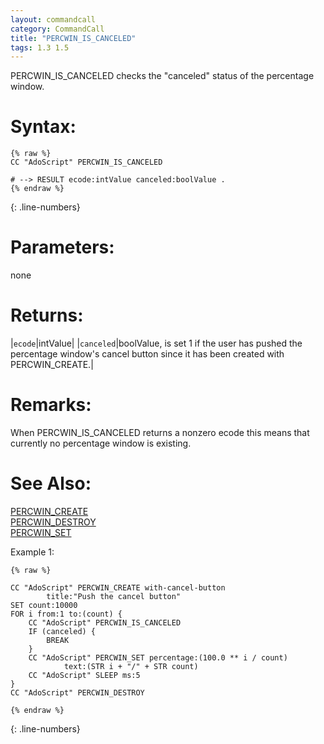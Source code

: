 ```yaml
---
layout: commandcall
category: CommandCall
title: "PERCWIN_IS_CANCELED"
tags: 1.3 1.5
---
```


PERCWIN_IS_CANCELED checks the "canceled" status of the percentage window.

# Syntax:  

```adoscript
{% raw %}
CC "AdoScript" PERCWIN_IS_CANCELED

# --> RESULT ecode:intValue canceled:boolValue .
{% endraw %}
```
{: .line-numbers}

# Parameters:  

none

# Returns:  

|`ecode`|intValue|
|`canceled`|boolValue, is set 1 if the user has pushed the percentage window's cancel button since it has been created with PERCWIN_CREATE.|

# Remarks:

When PERCWIN_IS_CANCELED returns a nonzero ecode this means that currently no percentage window is existing.

# See Also:  

[PERCWIN_CREATE](percwin_create.html "PERCWIN_CREATE")  
[PERCWIN_DESTROY](percwin_destroy.html "PERCWIN_DESTROY")  
[PERCWIN_SET](percwin_set.html "PERCWIN_SET")  


Example 1:

```adoscript
{% raw %}

CC "AdoScript" PERCWIN_CREATE with-cancel-button
        title:"Push the cancel button"
SET count:10000
FOR i from:1 to:(count) {
    CC "AdoScript" PERCWIN_IS_CANCELED
    IF (canceled) {
        BREAK
    }
    CC "AdoScript" PERCWIN_SET percentage:(100.0 ** i / count)
            text:(STR i + "/" + STR count)
    CC "AdoScript" SLEEP ms:5
}
CC "AdoScript" PERCWIN_DESTROY

{% endraw %}
```
{: .line-numbers}


